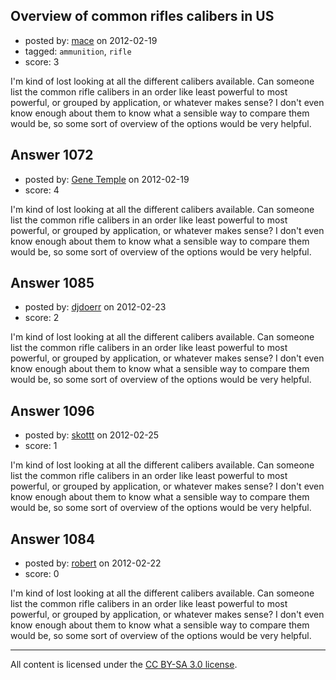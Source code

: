 ## Overview of common rifles calibers in US

- posted by: [mace](https://stackexchange.com/users/-1/163-mace) on 2012-02-19
- tagged: `ammunition`, `rifle`
- score: 3

I'm kind of lost looking at all the different calibers available. Can someone list the common rifle calibers in an order like least powerful to most powerful, or grouped by application, or whatever makes sense? I don't even know enough about them to know what a sensible way to compare them would be, so some sort of overview of the options would be very helpful.


## Answer 1072

- posted by: [Gene Temple](https://stackexchange.com/users/-1/254-gene-temple) on 2012-02-19
- score: 4

I'm kind of lost looking at all the different calibers available. Can someone list the common rifle calibers in an order like least powerful to most powerful, or grouped by application, or whatever makes sense? I don't even know enough about them to know what a sensible way to compare them would be, so some sort of overview of the options would be very helpful.


## Answer 1085

- posted by: [djdoerr](https://stackexchange.com/users/-1/446-djdoerr) on 2012-02-23
- score: 2

I'm kind of lost looking at all the different calibers available. Can someone list the common rifle calibers in an order like least powerful to most powerful, or grouped by application, or whatever makes sense? I don't even know enough about them to know what a sensible way to compare them would be, so some sort of overview of the options would be very helpful.


## Answer 1096

- posted by: [skottt](https://stackexchange.com/users/-1/456-skottt) on 2012-02-25
- score: 1

I'm kind of lost looking at all the different calibers available. Can someone list the common rifle calibers in an order like least powerful to most powerful, or grouped by application, or whatever makes sense? I don't even know enough about them to know what a sensible way to compare them would be, so some sort of overview of the options would be very helpful.


## Answer 1084

- posted by: [robert](https://stackexchange.com/users/-1/451-robert) on 2012-02-22
- score: 0

I'm kind of lost looking at all the different calibers available. Can someone list the common rifle calibers in an order like least powerful to most powerful, or grouped by application, or whatever makes sense? I don't even know enough about them to know what a sensible way to compare them would be, so some sort of overview of the options would be very helpful.



---

All content is licensed under the [CC BY-SA 3.0 license](https://creativecommons.org/licenses/by-sa/3.0/).
